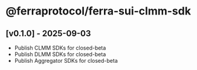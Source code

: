 # @ferraprotocol/ferra-sui-clmm-sdk

## [v0.1.0] - 2025-09-03
- Publish CLMM SDKs for closed-beta
- Publish DLMM SDKs for closed-beta
- Publish Aggregator SDKs for closed-beta
